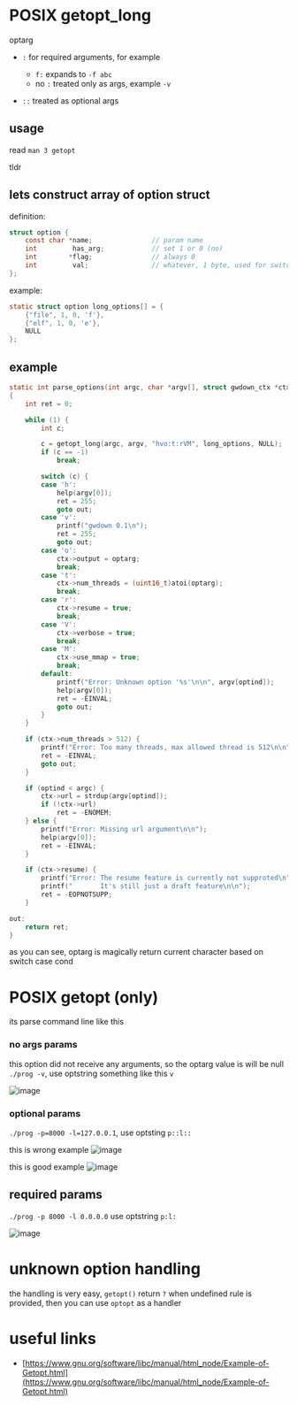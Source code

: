 # POSIX getopt_long

optarg

- `:` for required arguments, for example
	- `f:` expands to `-f abc`
	- no `:` treated only as args, example `-v`

- `::` treated as optional args

## usage
read `man 3 getopt`

tldr

## lets construct array of option struct 

definition:

```c
struct option {
	const char *name;				// param name
	int         has_arg;			// set 1 or 0 (no)
	int        *flag;				// always 0
	int         val;				// whatever, 1 byte, used for switch block identification in future
};
```

example:
```c
static struct option long_options[] = {
    {"file", 1, 0, 'f'},
    {"elf", 1, 0, 'e'},
    NULL
};
```

## example

```c
static int parse_options(int argc, char *argv[], struct gwdown_ctx *ctx)
{
	int ret = 0;

	while (1) {
		int c;

		c = getopt_long(argc, argv, "hvo:t:rVM", long_options, NULL);
		if (c == -1)
			break;

		switch (c) {
		case 'h':
			help(argv[0]);
			ret = 255;
			goto out;
		case 'v':
			printf("gwdown 0.1\n");
			ret = 255;
			goto out;
		case 'o':
			ctx->output = optarg;
			break;
		case 't':
			ctx->num_threads = (uint16_t)atoi(optarg);
			break;
		case 'r':
			ctx->resume = true;
			break;
		case 'V':
			ctx->verbose = true;
			break;
		case 'M':
			ctx->use_mmap = true;
			break;
		default:
			printf("Error: Unknown option '%s'\n\n", argv[optind]);
			help(argv[0]);
			ret = -EINVAL;
			goto out;
		}
	}

	if (ctx->num_threads > 512) {
		printf("Error: Too many threads, max allowed thread is 512\n\n");
		ret = -EINVAL;
		goto out;
	}

	if (optind < argc) {
		ctx->url = strdup(argv[optind]);
		if (!ctx->url)
			ret = -ENOMEM;
	} else {
		printf("Error: Missing url argument\n\n");
		help(argv[0]);
		ret = -EINVAL;
	}

	if (ctx->resume) {
		printf("Error: The resume feature is currently not supproted\n");
		printf("       It's still just a draft feature\n\n");
		ret = -EOPNOTSUPP;
	}

out:
	return ret;
}
```

as you can see, optarg is magically return current character based on switch case cond

# POSIX getopt (only)
its parse command line like this

### no args params
this option did not receive any arguments, so the optarg value is will be null
`./prog -v`, use optstring something like this `v`

![image](/assets/9eac7b897acc6be415fa552aa839ddffd1211ab703f63a4357c9979cd29d97083d16453b9763bba1a0026989f6beefe7c4c88d768bb011588864ca63.png)

### optional params
`./prog -p=8000 -l=127.0.0.1`, use optsting `p::l::`

this is wrong example
![image](/assets/c20aec4c2f351e63fc14bb0afc6ae79e8b17216de4505eeeadb82dfb7703468fcbd6ecdd1213bfce627cb1a353a8cf448c42862e1fb016d9f26ed05e.png)

this is good example
![image](/assets/c5fb359b67e4b223d8a8bc1d738e163e391f5acee7d03d608369451b340bf1e10d79c2b8dd6a9cbcf29950be36dd45fbaabeffc35774edc461c838f8.png)

## required params
`./prog -p 8000 -l 0.0.0.0` use optstring `p:l:`

![image](/assets/c5fb359b67e4b223d8a8bc1d738e163e391f5acee7d03d608369451b340bf1e10d79c2b8dd6a9cbcf29950be36dd45fbaabeffc35774edc461c838f8.png)

# unknown option handling
the handling is very easy, `getopt()` return `?` when undefined rule is provided, then you can use `optopt` as a handler

# useful links

- [https://www.gnu.org/software/libc/manual/html_node/Example-of-Getopt.html](https://www.gnu.org/software/libc/manual/html_node/Example-of-Getopt.html)